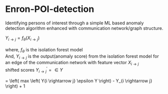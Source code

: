 # Enron-POI-detection
 Identifying persons of interest through a simple ML based anomaly detection algorithm enhanced with communication network/graph structure.

$Y_{i \rightarrow j} = f_\theta \left( X_{i \rightarrow j} \right)$<br><br>
$\text{where, } f_\theta \text{ is the isolation forest model}$<br>
$\text{And, } Y_{i \rightarrow j} \text{ is the output(anomaly score) from the isolation forest model for an edge of the communication network with feature vector } X_{i \rightarrow j}$<br>
$\text{shifted scores } Y^{'}_{i \rightarrow j} = ∈ Y$ 

= \left( max \left( Y{i \rightarrow j} \epsilon Y \right) - Y_{i \rightarrow j} \right) + 1
